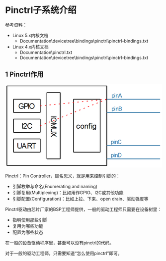 # Pinctrl子系统介绍

参考资料：

- Linux 5.x内核文档
  - Documentation\devicetree\bindings\pinctrl\pinctrl-bindings.txt
- Linux 4.x内核文档
  - Documentation\pinctrl.txt
  - Documentation\devicetree\bindings\pinctrl\pinctrl-bindings.txt

## 1 Pinctrl作用

![image-20240204195732759](figures/image-20240204195732759.png)

Pinctrl：Pin Controller，顾名思义，就是用来控制引脚的：

- 引脚枚举与命名(Enumerating and naming)
- 引脚复用(Multiplexing)：比如用作GPIO、I2C或其他功能
- 引脚配置(Configuration)：比如上拉、下来、open drain、驱动强度等

Pinctrl驱动由芯片厂家的BSP工程师提供，一般的驱动工程师只需要在设备树里：

- 指明使用那些引脚
- 复用为哪些功能
- 配置为哪些状态

在一般的设备驱动程序里，甚至可以没有pinctrl的代码。

对于一般的驱动工程师，只需要知道“怎么使用pinctrl”即可。
